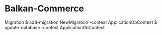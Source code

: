 # Balkan-Commerce

Migration
$ add-migration NewMigration -context ApplicationDbContext
$ update-database -context ApplicationDbContext